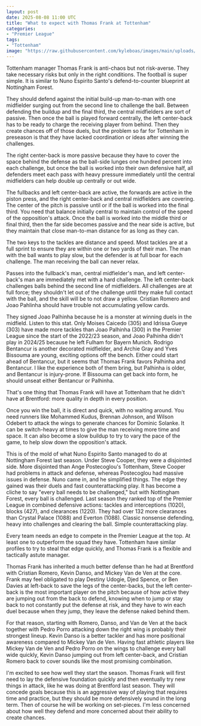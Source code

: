 ```yaml
---
layout: post
date: 2025-08-08 11:00 UTC
title: "What to expect with Thomas Frank at Tottenham"
categories:
- "Premier League"
tags:
- "Tottenham"
image: "https://raw.githubusercontent.com/kyleboas/images/main/uploads/2025/08/07/Image-07Aug2025_14:43:39.png"
---
```


Tottenham manager Thomas Frank is anti-chaos but not risk-averse. They take necessary risks but only in the right conditions. The football is super simple. It is similar to Nuno Espirito Santo's defend-to-counter blueprint at Nottingham Forest.

<!---more--->

They should defend against the initial build-up man-to-man with one midfielder surging out from the second line to challenge the ball. Between defending the buildup and the final third, the central midfielders are sort of passive. Then once the ball is played forward centrally, the left center-back has to be ready to charge the receiving player from behind. Then they create chances off of those duels, but the problem so far for Tottenham in preseason is that they have lacked coordination or ideas after winning the challenges. 

The right center-back is more passive because they have to cover the space behind the defense as the ball-side lunges one hundred percent into each challenge, but once the ball is worked into their own defensive half, all defenders meet each pass with heavy pressure immediately until the central midfielders can help double up centrally or out wide.

The fullbacks and left center-back are active, the forwards are active in the piston press, and the right center-back and central midfielders are covering. The center of the pitch is passive until or if the ball is worked into the final third. You need that balance initially central to maintain control of the speed of the opposition's attack. Once the ball is worked into the middle third or final third, then the far side becomes passive and the near side is active, but they maintain that close man-to-man distance for as long as they can.

The two keys to the tackles are distance and speed. Most tackles are at a full sprint to ensure they are within one or two yards of their man. The man with the ball wants to play slow, but the defender is at full boar for each challenge. The man receiving the ball can never relax.

Passes into the fullback's man, central midfielder's man, and left center-back's man are immediately met with a hard challenge. The left center-back challenges balls behind the second line of midfielders. All challenges are at full force; they shouldn't let out of the challenge until they make full contact with the ball, and the skill will be to not draw a yellow. Cristian Romero and Joao Pahlinha should have trouble not accumulating yellow cards. 

They signed Joao Palhinha because he is a monster at winning duels in the midfield. Listen to this stat. Only Moises Caicedo (305) and Idrissa Gueye (303) have made more tackles than Joao Palhinha (300) in the Premier League since the start of the 2022/23 season, and Joao Palhinha didn't play in 2024/25 because he left Fulham for Bayern Munich. Rodrigo Bentancur is another decorated midfielder, and Archie Gray and Yves Bissouma are young, exciting options off the bench. Either could start ahead of Bentancur, but it seems that Thomas Frank favors Palhinha and Bentancur. I like the experience both of them bring, but Palhinha is older, and Bentancur is injury-prone. If Bissouma can get back into form, he should unseat either Bentancur or Palhinha. 

That's one thing that Thomas Frank will have at Tottenham that he didn't have at Brentford: more quality in depth in every position. 

Once you win the ball, it is direct and quick, with no waiting around. You need runners like Mohammed Kudus, Brennan Johnson, and Wilson Odebert to attack the wings to generate chances for Dominic Solanke. It can be switch-heavy at times to give the man receiving more time and space. It can also become a slow buildup to try to vary the pace of the game, to help slow down the opposition's attack.

This is of the mold of what Nuno Espirito Santo managed to do at Nottingham Forest last season. Under Steve Cooper, they were a disjointed side. More disjointed than Ange Postecoglou's Tottenham, Steve Cooper had problems in attack and defense, whereas Postecoglou had massive issues in defense. Nuno came in, and he simplified things. The edge they gained was their duels and fast counterattacking play. It has become a cliche to say "every ball needs to be challenged," but with Nottingham Forest, every ball is challenged. Last season they ranked top of the Premier League in combined defensive actions: tackles and interceptions (1020), blocks (427), and clearances (1220). They had over 132 more clearances than Crystal Palace (1088) and Everton (1088). Classic nonsense defending, heavy into challenges and clearing the ball. Simple counterattacking play.

Every team needs an edge to compete in the Premier League at the top. At least one to outperform the squad they have. Tottenham have similar profiles to try to steal that edge quickly, and Thomas Frank is a flexible and tactically astute manager.

Thomas Frank has inherited a much better defense than he had at Brentford with Cristian Romero, Kevin Danso, and Mickey Van de Ven at the core. Frank may feel obligated to play Destiny Udogie, Djed Spence, or Ben Davies at left-back to save the legs of the center-backs, but the left center-back is the most important player on the pitch because of how active they are jumping out from the back to defend, knowing when to jump or stay back to not constantly put the defense at risk, and they have to win each duel because when they jump, they leave the defense naked behind them. 

For that reason, starting with Romero, Danso, and Van de Ven at the back together with Pedro Porro attacking down the right wing is probably their strongest lineup. Kevin Danso is a better tackler and has more positional awareness compared to Mickey Van de Ven. Having fast athletic players like Mickey Van de Ven and Pedro Porro on the wings to challenge every ball wide quickly, Kevin Danso jumping out from left center-back, and Cristian Romero back to cover sounds like the most promising combination.

I'm excited to see how well they start the season. Thomas Frank will first need to lay the defensive foundation quickly and then eventually try new things in attack, like he was doing at Brentford last season. They will concede goals because this is an aggressive way of playing that requires time and practice, but they should be more defensively sound in the long term. Then of course he will be working on set-pieces. I'm less concerned about how well they defend and more concerned about their ability to create chances.